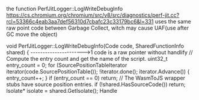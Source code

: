 the function PerfJitLogger::LogWriteDebugInfo https://cs.chromium.org/chromium/src/v8/src/diagnostics/perf-jit.cc?rcl=53366c4eab3aa7def56310d7cbafc23c33179bc6&l=331 uses the same raw point code between Garbage Collect, witch may cause UAF(use after GC move the object) 

void PerfJitLogger::LogWriteDebugInfo(Code code, SharedFunctionInfo shared) {   ---------------------->1 code is a raw pointer without handlify
  // Compute the entry count and get the name of the script.
  uint32_t entry_count = 0;
  for (SourcePositionTableIterator iterator(code.SourcePositionTable());
       !iterator.done(); iterator.Advance()) {
    entry_count++;
  }
  if (entry_count == 0) return;
  // The WasmToJS wrapper stubs have source position entries.
  if (!shared.HasSourceCode()) return;
  Isolate* isolate = shared.GetIsolate();
  Handle<Script> script(Script::cast(shared.script()), isolate);

  PerfJitCodeDebugInfo debug_info;

  debug_info.event_ = PerfJitCodeLoad::kDebugInfo;
  debug_info.time_stamp_ = GetTimestamp();
  debug_info.address_ = code.InstructionStart();
  debug_info.entry_count_ = entry_count;

  uint32_t size = sizeof(debug_info);
  // Add the sizes of fixed parts of entries.
  size += entry_count * sizeof(PerfJitDebugEntry);
  // Add the size of the name after each entry.

  Handle<Code> code_handle(code, isolate);
  Handle<SharedFunctionInfo> function_handle(shared, isolate);
  for (SourcePositionTableIterator iterator(code.SourcePositionTable());
       !iterator.done(); iterator.Advance()) {
    SourcePositionInfo info(GetSourcePositionInfo(code_handle, function_handle,   ---------------------->2 GetSourcePositionInfo may cause a GC through path "GetSourcePositionInfo->InliningStack->SourcePositionInfo->GetPositionInfo->InitLineEnds->CalculateLineEnds->NewFixedArray"
                                                  iterator.source_position()));
    size += GetScriptNameLength(info) + 1;
  }

  int padding = ((size + 7) & (~7)) - size;
  debug_info.size_ = size + padding;
  LogWriteBytes(reinterpret_cast<const char*>(&debug_info), sizeof(debug_info));

  Address code_start = code.InstructionStart();        --------------------------->3 raw pointer is used after heap allocation

  for (SourcePositionTableIterator iterator(code.SourcePositionTable());
       !iterator.done(); iterator.Advance()) {
    SourcePositionInfo info(GetSourcePositionInfo(code_handle, function_handle,   
                                                  iterator.source_position()));
    PerfJitDebugEntry entry;
    // The entry point of the function will be placed straight after the ELF
    // header when processed by "perf inject". Adjust the position addresses
    // accordingly.
    entry.address_ = code_start + iterator.code_offset() + kElfHeaderSize;
    entry.line_number_ = info.line + 1;
    entry.column_ = info.column + 1;
    LogWriteBytes(reinterpret_cast<const char*>(&entry), sizeof(entry));
    // The extracted name may point into heap-objects, thus disallow GC.
    DisallowHeapAllocation no_gc;
    std::unique_ptr<char[]> name_storage;
    Vector<const char> name_string = GetScriptName(info, &name_storage, no_gc);
    LogWriteBytes(name_string.begin(),
                  static_cast<uint32_t>(name_string.size()) + 1);
  }
  char padding_bytes[8] = {0};
  LogWriteBytes(padding_bytes, padding);
}

Acturaly, this issue is similar to https://bugs.chromium.org/p/chromium/issues/detail?id=1033407